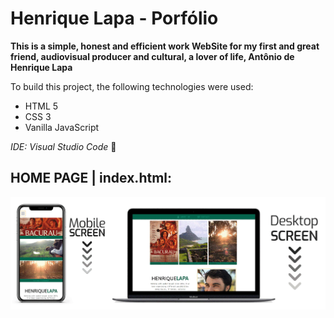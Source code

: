 # Henrique Lapa - Porfólio

**This is a simple, honest and efficient work WebSite for my first and great friend, audiovisual producer and cultural, a lover of life, Antônio de Henrique Lapa**

To build this project, the following technologies were used:

* HTML 5
* CSS 3
* Vanilla JavaScript

_IDE: Visual Studio Code_ :blue_heart:

## HOME PAGE | index.html:

![Home ScreenScroll](https://github.com/pedro-samo/lapa_portfolio/blob/master/imagens/Lapa_screen.gif)
